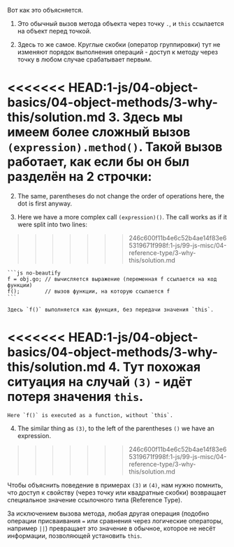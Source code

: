 
Вот как это объясняется.

1. Это обычный вызов метода объекта через точку `.`, и `this` ссылается на объект перед точкой.
	
2. Здесь то же самое. Круглые скобки (оператор группировки) тут не изменяют порядок выполнения операций - доступ к методу через точку в любом случае срабатывает первым.

<<<<<<< HEAD:1-js/04-object-basics/04-object-methods/3-why-this/solution.md
3. Здесь мы имеем более сложный вызов `(expression).method()`. Такой вызов работает, как если бы он был разделён на 2 строчки:
=======
2. The same, parentheses do not change the order of operations here, the dot is first anyway.

3. Here we have a more complex call `(expression)()`. The call works as if it were split into two lines:
>>>>>>> 246c600f11b4e6c52b4ae14f83e65319671f998f:1-js/99-js-misc/04-reference-type/3-why-this/solution.md

    ```js no-beautify
    f = obj.go; // вычисляется выражение (переменная f ссылается на код функции)
    f();        // вызов функции, на которую ссылается f
    ```
    
    Здесь `f()` выполняется как функция, без передачи значения `this`.

<<<<<<< HEAD:1-js/04-object-basics/04-object-methods/3-why-this/solution.md
4. Тут похожая ситуация на случай `(3)` - идёт потеря значения `this`.
=======
    Here `f()` is executed as a function, without `this`.

4. The similar thing as `(3)`, to the left of the parentheses `()` we have an expression.
>>>>>>> 246c600f11b4e6c52b4ae14f83e65319671f998f:1-js/99-js-misc/04-reference-type/3-why-this/solution.md

Чтобы объяснить поведение в примерах `(3)` и `(4)`, нам нужно помнить, что доступ к свойству (через точку или квадратные скобки) возвращает специальное значение ссылочного типа (Reference Type).

За исключением вызова метода, любая другая операция (подобно операции присваивания `=` или сравнения через логические операторы, например `||`) превращает это значение в обычное, которое не несёт информации, позволяющей установить `this`.

